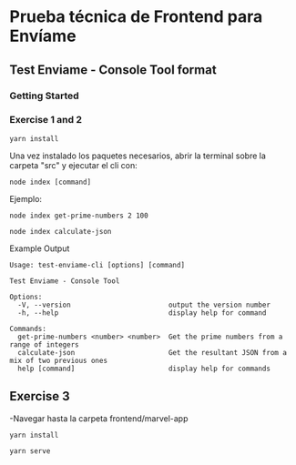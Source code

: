 # Prueba técnica de Frontend para Envíame

## Test Enviame - Console Tool format

### Getting Started

### Exercise 1 and 2
```
yarn install
```
Una vez instalado los paquetes necesarios, abrir la terminal sobre la carpeta "src" y ejecutar el cli con:

```
node index [command]
```
Ejemplo:
```
node index get-prime-numbers 2 100

node index calculate-json
```

Example Output
```
Usage: test-enviame-cli [options] [command]

Test Enviame - Console Tool

Options:
  -V, --version                        output the version number
  -h, --help                           display help for command

Commands:
  get-prime-numbers <number> <number>  Get the prime numbers from a range of integers
  calculate-json                       Get the resultant JSON from a mix of two previous ones
  help [command]                       display help for commands
```

## Exercise 3

-Navegar hasta la carpeta frontend/marvel-app

```
yarn install

yarn serve
```
